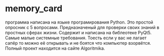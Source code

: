 # memory_card
программа написана на языке програмирования Python. Это простой опросник с 5 вопросами. Предназначеный для проверки своих знаний в простных сферах жизни. Содержит и написана на библеотеке PyQt5. Самые малые системные требования. Тоесть если у вас не лагает сапёр то можно её открывать и не боятся что компьютер взорвётся. Полный проект находится на сайте Algoritmika.
